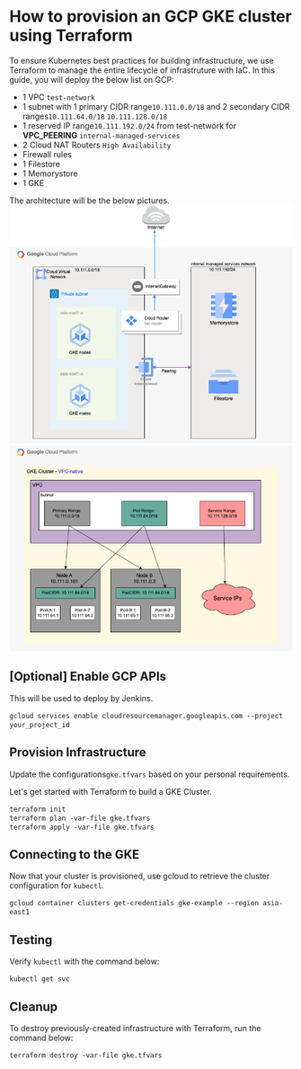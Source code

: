 # How to provision an GCP GKE cluster using Terraform

To ensure Kubernetes best practices for building infrastructure, we use Terraform to manage the entire lifecycle of infrastruture with IaC.
In this guide, you will deploy the below list on GCP:
* 1 VPC `test-network`
* 1 subnet with 1 primary CIDR range`10.111.0.0/18` and 2 secondary CIDR ranges`10.111.64.0/18` `10.111.128.0/18`
* 1 reserved IP range`10.111.192.0/24` from test-network for **VPC_PEERING** `internal-managed-services`
* 2 Cloud NAT Routers `High Availability`
* Firewall rules
* 1 Filestore
* 1 Memorystore
* 1 GKE

The architecture will be the below pictures.
![alt text](pictures/terraform-provision-gke1.png)
![alt text](pictures/terraform-provision-gke2.png)

## [Optional] Enable GCP APIs
This will be used to deploy by Jenkins.
```
gcloud services enable cloudresourcemanager.googleapis.com --project your_project_id
```

## Provision Infrastructure
Update the configurations`gke.tfvars` based on your personal requirements.

Let's get started with Terraform to build a GKE Cluster.
```
terraform init
terraform plan -var-file gke.tfvars
terraform apply -var-file gke.tfvars
```

## Connecting to the GKE
Now that your cluster is provisioned, use gcloud to retrieve the cluster configuration for `kubectl`.
```
gcloud container clusters get-credentials gke-example --region asia-east1
```

## Testing
Verify `kubectl` with the command below:
```
kubectl get svc
```

## Cleanup
To destroy previously-created infrastructure with Terraform, run the command below:
```
terraform destroy -var-file gke.tfvars
```
